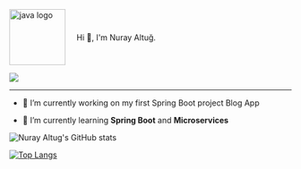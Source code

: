 <div style="display: flex; align-items: center;">
  <img src="https://user-images.githubusercontent.com/56605130/235526710-73eb6810-853b-4316-8631-2c1f1613b449.png" alt="java logo" style="width: 100px; height: 100px; margin-right: 20px;">
  <p>Hi 👋, I'm Nuray Altuğ.</p>
</div>



 <img src="![giphy](https://media.giphy.com/media/cOSbH8NoUFt9MXbuie/giphy.gif)
"> 
<hr>

- 🤍 I’m currently working on my first Spring Boot project Blog App

- 🌱 I’m currently learning **Spring Boot** and **Microservices**




![Nuray Altug's GitHub stats](https://github-readme-stats.vercel.app/api?username=nurayaaltug&show_icons=true)

[![Top Langs](https://github-readme-stats.vercel.app/api/top-langs/?username=nurayaaltug&hide_progress=true)](https://github.com/nurayaaltug/github-readme-stats)
